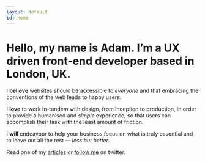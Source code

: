 ```yaml
---
layout: default
id: home
---
```


# Hello, my name is Adam. I’m a UX driven front-end developer based in London, UK.

I **believe** websites should be accessible to *everyone* and that embracing the conventions of the web leads to happy users.

I **love** to work in-tandem with design, from inception to production, in order to provide a humanised and *simple* experience, so that users can accomplish their task with the least amount of friction.

I **will** endeavour to help your business focus on what is truly essential and to leave out all the rest &mdash; *less but better*.

<p class="read">Read one of my <a href="/articles">articles</a> or <a href="http://www.twitter.com/adambsilver/">follow me</a> on twitter.</p>

<!-- est -->